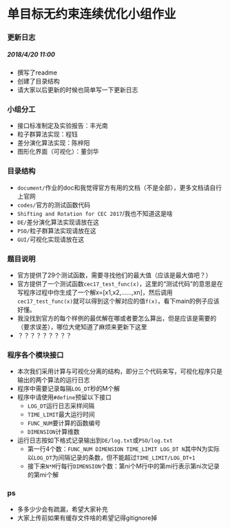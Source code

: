 # 单目标无约束连续优化小组作业

### 更新日志
##### 2018/4/20 11:00
- 撰写了readme
- 创建了目录结构
- 请大家以后更新的时候也简单写一下更新日志

### 小组分工
- 接口标准制定及实验报告：丰光南
- 粒子群算法实现：程钰
- 差分演化算法实现：陈梓阳
- 图形化界面（可视化）：董剑华

### 目录结构
- `document/`作业的doc和我觉得官方有用的文档（不是全部），更多文档请自行上官网
- `codes/`官方的测试函数代码
- `Shifting and Rotation for CEC 2017`/我也不知道这是啥
- `DE/`差分演化算法实现请放在这
- `PSO/`粒子群算法实现请放在这
- `GUI/`可视化实现请放在这

### 题目说明
- 官方提供了29个测试函数，需要寻找他们的最大值（应该是最大值吧？）
- 官方提供了一个测试函数`cec17_test_func(x)`，这里的“测试代码”的意思是在写程序过程中你生成了一个解x=[x1,x2,……,xn]，然后调用`cec17_test_func(x)`就可以得到这个解对应的值`f(x)`，看下main的例子应该好懂。
- 我没找到官方的每个样例的最优解在哪或者要怎么算出，但是应该是需要的（要求误差），哪位大佬知道了麻烦来更新下这里
- ？？？？？？？？？

### 程序各个模块接口
- 本次我们采用计算与可视化分离的结构，即分三个代码来写，可视化程序只是输出的两个算法的运行日志
- 程序中需要记录每隔`LOG_DT`秒的M个解
- 程序中请使用`#define`预留以下接口
	- `LOG_DT`运行日志采样间隔
	- `TIME_LIMIT`最大运行时间
	- `FUNC_NUM`要计算的函数编号
	- `DIMENSION`计算维数
- 运行日志按如下格式记录输出到`DE/log.txt`或`PSO/log.txt`
	- 第一行4个数：`FUNC_NUM DIMENSION TIME_LIMIT LOG_DT N`其中N为实际以`LOG_DT`为间隔记录的条数，但不能超过`TIME_LIMIT/LOG_DT+1`
	- 接下来`N*M`行每行`DIMENSION`个数：第ni个M行中的第mi行表示第ni次记录的第mi个解

### ps
- 多多少少会有疏漏，希望大家补充
- 大家上传前如果有缓存文件啥的希望记得gitignore掉
